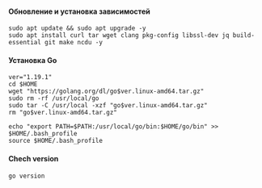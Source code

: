 #### Обновление и установка зависимостей
```
sudo apt update && sudo apt upgrade -y
sudo apt install curl tar wget clang pkg-config libssl-dev jq build-essential git make ncdu -y
```
#### Установка Go
```
ver="1.19.1"
cd $HOME
wget "https://golang.org/dl/go$ver.linux-amd64.tar.gz"
sudo rm -rf /usr/local/go
sudo tar -C /usr/local -xzf "go$ver.linux-amd64.tar.gz"
rm "go$ver.linux-amd64.tar.gz"
```
```
echo "export PATH=$PATH:/usr/local/go/bin:$HOME/go/bin" >> $HOME/.bash_profile
source $HOME/.bash_profile
```
#### Chech version
```
go version
```

